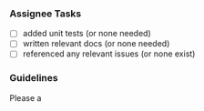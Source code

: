 ### Assignee Tasks

* [ ] added unit tests (or none needed)
* [ ] written relevant docs (or none needed)
* [ ] referenced any relevant issues (or none exist)

### Guidelines

Please a